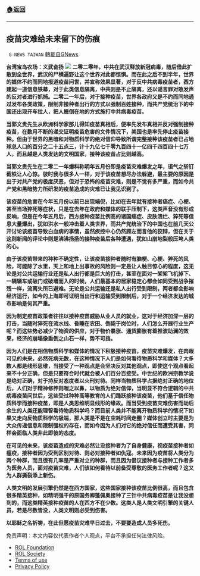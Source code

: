 ###  [:house:返回](README.md)
---


## 疫苗灾难给未来留下的伤痕
` G-NEWS TAIWAN` [轉載自GNews](https://gnews.org/zh-hans/2695492/)

**台湾宝岛农场：义武奋扬**
 ![](https://assets.gnews.org/wp-content/uploads/2022/06/image_1654805568.jpeg) 
**二零二零年，中共在武汉释放新冠病毒，随后借此扩散到全世界，武汉的尸横遍野让这个世界对此都惊惧。而在此之后不到半年，世界的媒体不约而同地报道疫苗问世，并宣称效果显著，对于反中共病毒疫苗者，西方建起一道信息铁幕，对于此类信息隔离，中共则是不止隔离，还以谣言罪对敢发声的反对者进行抓捕。二零二一年后，对于接种疫苗，世界各政府又是不约而同地通过发布各类政策，限制非接种者出行的方式以强制百姓接种，而共产党统治下的中国还出现开车拉人，把人摁倒在地的方式施打中共病毒疫苗。**
 
**当郭文贵先生从欧洲科学家那儿得知疫苗真相后，便率先发布真相并反对强制接种疫苗，在数月不断的递交证明疫苗危害的文件情况下，美国也是率先停止疫苗接种。但由于世界的黑暗和对物质科学的绝对信仰导致所谓完整接种该疫苗者已占地球总人口的百分之二十五点三，计十九亿七千零九百四十一亿四千四百四十七万人，而且越是人类发达的文明国家，接种该疫苗占比则越高。**
 
**当郭文贵先生在二零二一年爆料称明年五月份即是疫苗灾难爆发之年，语气之斩钉截铁让人心惊。彼时我与很多人一样，对于该疫苗想尽办法躲避，最主要的原因是出于对共产党的极度厌恶，但对于恐怖的疫苗灾难，则是不觉有多严重，而如今共产党和黑暗势力所研发的疫苗造成的灾难已让我见识到了。**
 
**该疫苗的危害在今年五月份以前已出现端倪，比如在去年就有接种者癌症、心梗、甚至当场猝死等症状，只是在去年在政府和媒体的联手压制下，这类声音没有形成反响，但是在今年五月后，西方接种疫苗比例高的诸国癌症、皮肤溃烂、猝死等信息大量爆出，犹如洪水一般冲击着人类世界，而共产党统治下的中国也在前几天公开讨论该疫苗导致白血病的事情，虽然疾控中心仍然顾左而言他的狡辩，但在关于这则新闻的评论中则是沸沸扬扬的接种疫苗后各种遭遇，犹如山崩地裂般压垮人类的心。**
 
**由于该疫苗带来的种种不确定性，让该疫苗接种者随时有脑梗、心梗、猝死的风险，可能除了水里，天上和地上出事故的风险则一定是让人触目惊心的程度，这无论是对公共运输行业还是私人出行都是巨大的打击，甚至在面对一架架飞机掉下、一辆辆车或破门或破墙而入的时候，人们最基本的居家稳定心都会如同受到战争摧残一样，流离失所已避难。无论是公共运输还是私人出行受到限制，两者都会影响经济运行，如今的上海即可证明当出行和运输受到限制后，对于一个经济发达的城市影响是何其严重。**
 
**因为制定疫苗政策者往往以接种疫苗威胁从业人员的就业，这对于经济加深一层的打击，当随时猝死在流水线、昏睡在农田、倒毙于岗位时，人们怎么开展行业生产呢？而这些势必减少了物资的供应，对于物价暴涨、通货膨胀有着推波助澜的效果，经济的崩塌像垂倒之山石一样，势不可挡。**
 
**因为人们是在相信物质科学和媒体的情况下积极接种疫苗，疫苗灾难爆发，在肉眼可见的未来，必然死病无数，在这种情况下人们是如何看待物质科学和媒体？大多数人都是线形思维，当接受了一种观点是会坚决反对其他观点，即使这个观点看起来不十分正确，但是只要符合时代就会被人们百分百接受。中世纪的欧洲宗教学说是绝对正确，对于持反对态度者以火刑对待。同样当物质科学占据绝对正确的地位后，人们对于精神修养则嗤之以鼻，以物质为绝对信仰，当明显不符合逻辑的中共病毒疫苗问世后，这些受过种种高等教育的人们踊跃接种该疫苗，他们基于信任物质科学而接种疫苗，即是人类思维明显线形的缘故。而当受到疫苗灾难伤害而劫后余生的人类还能理智看待物质科学吗？而目前人类并不能离开物质科学的情况下如果又走向反物质科学的极端，那人类是不是在空耗时间走圈？媒体创立时主要是为大众传递信息和限制强权的存在，而如今因为人们对它的绝对信任而遭受其害，同样会面临人类非此即彼的态度。**
 
**在可见的未来，该疫苗造成的灾难必然让没接种者为了自身健康，视疫苗接种者如瘟疫，接种者因为受到区别对待、则必对接种者如仇寇。未来因为疫苗将人类分为两个种群，而且很有几率是严重对立的种群，而且因为倡议接种者与接种工作者多为医务人员，面对疫苗灾难，人们该如何看待以前备受尊敬的医务工作者呢？这又为人群撕裂添上新伤。**
 
**人类文明的发展引擎仍然是在西方国家，这些国家接种该疫苗比例很高，而且包含很多精英接种，如精明强干的原国务卿蓬佩奥接种了三针中共病毒疫苗是让我没想到的，而这类精英接种疫苗的人在西方不在少数。这类人是人类文明引擎的关键人员，若是尽数皆没，人类文明则必受到伤害。**
 
**以耶稣之名祈祷，在此但愿疫苗灾难早日过去，不要要造成人员多死伤。**

免责声明：本文内容仅代表作者个人观点，平台不承担任何法律风险。
  
- [ROL Foundation](https://rolfoundation.org/)
- [ROL Society](https://rolsociety.org/)
- [Terms of use](https://gnews.org/terms-of-use-3/)
- [Privacy Policy](https://gnews.org/privacy-policy/)
